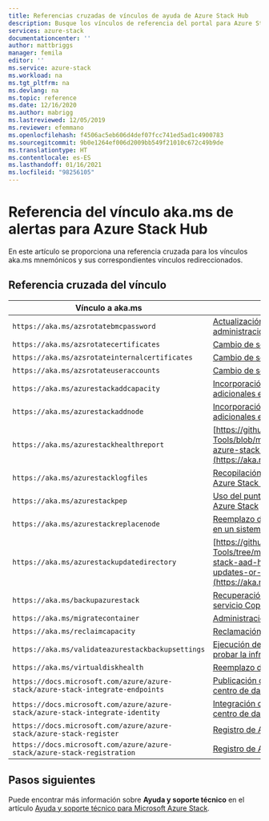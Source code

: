 ```yaml
---
title: Referencias cruzadas de vínculos de ayuda de Azure Stack Hub
description: Busque los vínculos de referencia del portal para Azure Stack Hub.
services: azure-stack
documentationcenter: ''
author: mattbriggs
manager: femila
editor: ''
ms.service: azure-stack
ms.workload: na
ms.tgt_pltfrm: na
ms.devlang: na
ms.topic: reference
ms.date: 12/16/2020
ms.author: mabrigg
ms.lastreviewed: 12/05/2019
ms.reviewer: efemmano
ms.openlocfilehash: f4506ac5eb606d4def07fcc741ed5ad1c4900783
ms.sourcegitcommit: 9b0e1264ef006d2009bb549f21010c672c49b9de
ms.translationtype: HT
ms.contentlocale: es-ES
ms.lasthandoff: 01/16/2021
ms.locfileid: "98256105"
---
```

# <a name="alerts-akams-link-reference-for-azure-stack-hub"></a>Referencia del vínculo aka.ms de alertas para Azure Stack Hub

En este artículo se proporciona una referencia cruzada para los vínculos aka.ms mnemónicos y sus correspondientes vínculos redireccionados.

## <a name="link-cross-reference"></a>Referencia cruzada del vínculo

| Vínculo a aka.ms | Artículo |
| --- | --- |
| `https://aka.ms/azsrotatebmcpassword` | [Actualización de la credencial del controlador de administración de placa base (BMC)](../../operator/azure-stack-rotate-secrets.md#update-the-bmc-credential) |
| `https://aka.ms/azsrotatecertificates` | [Cambio de secretos en Azure Stack](../../operator/azure-stack-rotate-secrets.md) |
| `https://aka.ms/azsrotateinternalcertificates` | [Cambio de secretos en Azure Stack](../../operator/azure-stack-rotate-secrets.md) |
| `https://aka.ms/azsrotateuseraccounts` | [Cambio de secretos en Azure Stack](../../operator/azure-stack-rotate-secrets.md) |
| `https://aka.ms/azurestackaddcapacity` | [Incorporación de nodos de unidad de escalado adicionales en Azure Stack](../../operator/azure-stack-add-scale-node.md) |
| `https://aka.ms/azurestackaddnode` | [Incorporación de nodos de unidad de escalado adicionales en Azure Stack](../../operator/azure-stack-add-scale-node.md) |
| `https://aka.ms/azurestackhealthreport` | [https://github.com/Azure/AzureStack-Tools/blob/master/Identity/README.md#retrieve-azure-stack-identity-health-report](https://aka.ms/aa708dy) |
| `https://aka.ms/azurestacklogfiles` | [Recopilación de registros de diagnóstico de Azure Stack a petición](../../operator/diagnostic-log-collection.md) |
| `https://aka.ms/azurestackpep` | [Uso del punto de conexión con privilegios en Azure Stack](../../operator/azure-stack-privileged-endpoint.md) |
| `https://aka.ms/azurestackreplacenode` | [Reemplazo de un nodo de la unidad de escalado en un sistema integrado de Azure Stack](../../operator/azure-stack-replace-node.md) |
| `https://aka.ms/azurestackupdatedirectory` | [https://github.com/Azure/AzureStack-Tools/tree/master/Identity#updating-the-azure-stack-aad-home-directory-after-installing-updates-or-new-resource-providers](https://aka.ms/aa700j2) |
| `https://aka.ms/backupazurestack` | [Recuperación de datos en Azure Stack con el servicio Copia de seguridad de infraestructura](../../operator/azure-stack-backup-infrastructure-backup.md) |
| `https://aka.ms/migratecontainer` | [Administración del espacio disponible](../../operator/azure-stack-manage-storage-shares.md#manage-available-space) |
| `https://aka.ms/reclaimcapacity` | [Reclamación de capacidad](../../operator/azure-stack-manage-storage-accounts.md#reclaim) |
| `https://aka.ms/validateazurestackbackupsettings` | [Ejecución de la herramienta de validación para probar la infraestructura de red](../../operator/azure-stack-diagnostic-test.md#run-validation-tool-to-test-infrastructure-backup-settings) |
| `https://aka.ms/virtualdiskhealth` | [Reemplazo de un disco físico en Azure Stack](../../operator/azure-stack-replace-disk.md) |
| `https://docs.microsoft.com/azure/azure-stack/azure-stack-integrate-endpoints` | [Publicación de servicios de Azure Stack en el centro de datos](../../operator/azure-stack-integrate-endpoints.md) |
| `https://docs.microsoft.com/azure/azure-stack/azure-stack-integrate-identity` | [Integración de la identidad de AD FS con el centro de datos de Azure Stack](../../operator/azure-stack-integrate-identity.md) |
| `https://docs.microsoft.com/azure/azure-stack/azure-stack-register` | [Registro de Azure Stack en Azure](../../operator/azure-stack-registration.md) |
| `https://docs.microsoft.com/azure/azure-stack/azure-stack-registration` | [Registro de Azure Stack en Azure](../../operator/azure-stack-registration.md) |

## <a name="next-steps"></a>Pasos siguientes

Puede encontrar más información sobre **Ayuda y soporte técnico** en el artículo [Ayuda y soporte técnico para Microsoft Azure Stack](../../operator/azure-stack-help-and-support-overview.md).